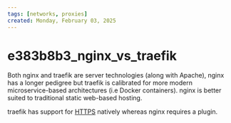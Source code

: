 ```yaml
---
tags: [networks, proxies]
created: Monday, February 03, 2025
---
```


# e383b8b3_nginx_vs_traefik

Both nginx and traefik are server technologies (along with Apache), nginx has a
longer pedigree but traefik is calibrated for more modern microservice-based
architectures (i.e Docker containers). nginx is better suited to traditional
static web-based hosting.

traefik has support for [HTTPS](./HTTPS.md) natively whereas nginx requires a
plugin.
